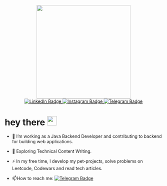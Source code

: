 <div id="header" align="center">
  <img src="https://media.giphy.com/media/v1.Y2lkPTc5MGI3NjExMnc0ajhvbnJka2o4Y2drcGo1ZnVhZ2J2ZHE0ZmwzcnM4NDVybXlrbyZlcD12MV9pbnRlcm5hbF9naWZfYnlfaWQmY3Q9Zw/7NoNw4pMNTvgc/giphy.gif" width="300"/>
</div>

<div id="badges" align="center">
  <a href="http://www.linkedin.com/in/tishin-serg">
    <img src="https://img.shields.io/badge/LinkedIn-blue?style=for-the-badge&logo=linkedin&logoColor=white" alt="LinkedIn Badge"/>
  </a>
   <a href="https://instagram.com/tis_serg">
    <img src="https://img.shields.io/badge/Instagram-red?style=for-the-badge&logo=instagram&logoColor=white" alt="Instagram Badge"/>
  </a>
  <a href="https://t.me/tissergg">
    <img src="https://img.shields.io/badge/Telegram-blue?style=for-the-badge&logo=telegram&logoColor=white" alt="Telegram Badge"/>
  </a>
</div>

<div id="counter" align="center">
<img src="https://komarev.com/ghpvc/?username=tishin-serg&style=flat-square&color=blue" alt=""/>
</div>

<h1>
  hey there
  <img src="https://media.giphy.com/media/hvRJCLFzcasrR4ia7z/giphy.gif" width="30px"/>
</h1>

- :telescope: I’m working as a Java Backend Developer and contributing to backend for building web applications.

- :seedling: Exploring Technical Content Writing.

- :zap: In my free time, I develop my pet-projects, solve problems on Leetcode, Codewars and read tech articles.

- :mailbox:How to reach me: [![Telegram Badge](https://img.shields.io/badge/tissergg-blue?style=flat&logo=Telegram&logoColor=white)](https://t.me/tissergg)
